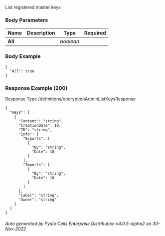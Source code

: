 






 
List registered master keys  


### Body Parameters

Name | Description | Type | Required
---|---|---|---
**All** |  | _boolean_ |   


### Body Example
```
{
  "All": true
}
```






### Response Example (200)
Response Type /definitions/encryptionAdminListKeysResponse

```
{
  "Keys": [
    {
      "Content": "string",
      "CreationDate": 10,
      "ID": "string",
      "Info": {
        "Exports": [
          {
            "By": "string",
            "Date": 10
          }
        ],
        "Imports": [
          {
            "By": "string",
            "Date": 10
          }
        ]
      },
      "Label": "string",
      "Owner": "string"
    }
  ]
}
```




###### Auto generated by Pydio Cells Enterprise Distribution v4.0.5-alpha2 on 30-Nov-2022
